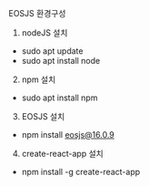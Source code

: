 EOSJS 환경구성
1. nodeJS 설치

- sudo apt update
- sudo apt install node


2. npm 설치

- sudo apt install npm

3. EOSJS 설치

- npm install eosjs@16.0.9

4. create-react-app 설치

- npm install -g create-react-app
